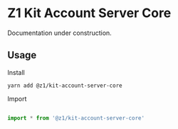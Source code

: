 # Z1 Kit Account Server Core

Documentation under construction.

## Usage

Install

```
yarn add @z1/kit-account-server-core
```

Import

```JavaScript

import * from '@z1/kit-account-server-core'

```
